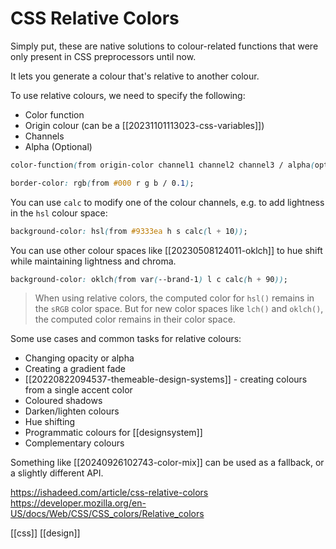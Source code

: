 # CSS Relative Colors

Simply put, these are native solutions to colour-related functions that were only present in CSS preprocessors until now.

It lets you generate a colour that's relative to another colour.

To use relative colours, we need to specify the following:
- Color function
- Origin colour (can be a [[20231101113023-css-variables]])
- Channels
- Alpha (Optional)
```css
color-function(from origin-color channel1 channel2 channel3 / alpha(optional))

border-color: rgb(from #000 r g b / 0.1);
```

You can use `calc` to modify one of the colour channels, e.g. to add lightness in the `hsl` colour space:
```css
background-color: hsl(from #9333ea h s calc(l + 10));
```
You can use other colour spaces like [[20230508124011-oklch]] to hue shift while maintaining lightness and chroma.
```css
background-color: oklch(from var(--brand-1) l c calc(h + 90));
```

>When using relative colors, the computed color for `hsl()` remains in the `sRGB` color space. But for new color spaces like `lch()` and `oklch()`, the computed color remains in their color space.

Some use cases and common tasks for relative colours:
- Changing opacity or alpha
- Creating a gradient fade
- [[20220822094537-themeable-design-systems]] - creating colours from a single accent color
- Coloured shadows
- Darken/lighten colours
- Hue shifting
- Programmatic colours for [[designsystem]]
- Complementary colours

Something like [[20240926102743-color-mix]] can be used as a fallback, or a slightly different API.

https://ishadeed.com/article/css-relative-colors
https://developer.mozilla.org/en-US/docs/Web/CSS/CSS_colors/Relative_colors

[[css]]
[[design]]